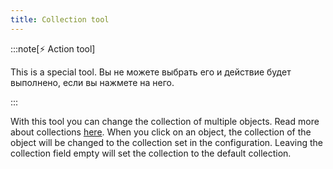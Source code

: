 ```yaml
---
title: Collection tool
---
```


:::note[⚡ Action tool]

This is a special tool.
Вы не можете выбрать его и действие будет выполнено, если вы нажмете на него.

:::

With this tool you can change the collection of multiple objects. Read more about collections [here](../collections.md).
When you click on an object, the collection of the object will be changed to the collection set in the configuration. Leaving the collection field empty will set the collection to the default collection.
